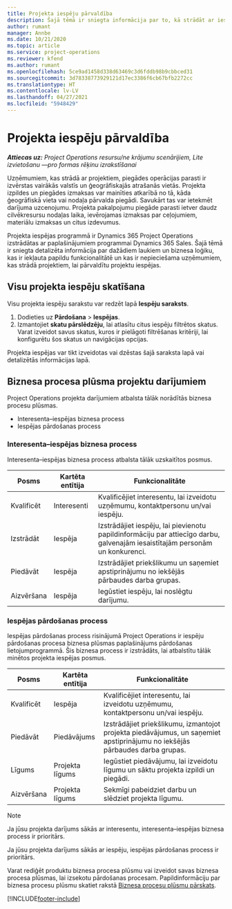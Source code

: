 ```yaml
---
title: Projekta iespēju pārvaldība
description: Šajā tēmā ir sniegta informācija par to, kā strādāt ar iespējām, kas ir saistītas ar projektiem.
author: rumant
manager: Annbe
ms.date: 10/21/2020
ms.topic: article
ms.service: project-operations
ms.reviewer: kfend
ms.author: rumant
ms.openlocfilehash: 5ce9ad1458d338d63469c3d6fddb98b9cbbced31
ms.sourcegitcommit: 3d78338773929121d17ec3386f6cb67bfb2272cc
ms.translationtype: HT
ms.contentlocale: lv-LV
ms.lasthandoff: 04/27/2021
ms.locfileid: "5948429"
---
```

# <a name="manage-project-based-opportunities"></a>Projekta iespēju pārvaldība

_**Attiecas uz:** Project Operations resursu/ne krājumu scenārijiem, Lite izvietošanu —pro formas rēķinu izrakstīšanai_

Uzņēmumiem, kas strādā ar projektiem, piegādes operācijas parasti ir izvērstas vairākās valstīs un ģeogrāfiskajās atrašanās vietās. Projekta izpildes un piegādes izmaksas var mainīties atkarībā no tā, kāda ģeogrāfiskā vieta vai nodaļa pārvalda piegādi. Savukārt tas var ietekmēt darījuma uzcenojumu. Projekta pakalpojumu piegāde parasti ietver daudz cilvēkresursu nodaļas laika, ievērojamas izmaksas par ceļojumiem, materiālu izmaksas un citus izdevumus.

Projekta iespējas programmā ir Dynamics 365 Project Operations izstrādātas ar paplašinājumiem programmai Dynamics 365 Sales. Šajā tēmā ir sniegta detalizēta informācija par dažādiem laukiem un biznesa loģiku, kas ir iekļauta papildu funkcionalitātē un kas ir nepieciešama uzņēmumiem, kas strādā projektiem, lai pārvaldītu projektu iespējas.

## <a name="view-all-project-based-opportunities"></a>Visu projekta iespēju skatīšana

Visu projekta iespēju sarakstu var redzēt lapā **Iespēju saraksts**. 

1. Dodieties uz **Pārdošana** > **Iespējas**.
2. Izmantojiet **skatu pārslēdzēju**, lai atlasītu citus iespēju filtrētos skatus. Varat izveidot savus skatus, kuros ir pielāgoti filtrēšanas kritēriji, lai konfigurētu šos skatus un navigācijas opcijas.

Projekta iespējas var tikt izveidotas vai dzēstas šajā saraksta lapā vai detalizētās informācijas lapā.

## <a name="business-process-flow-for-project-based-deals"></a>Biznesa procesa plūsma projektu darījumiem

Project Operations projekta darījumiem atbalsta tālāk norādītās biznesa procesu plūsmas.

- Interesenta–iespējas biznesa process
- Iespējas pārdošanas process

### <a name="lead-to-opportunity-business-process"></a>Interesenta–iespējas biznesa process 
Interesenta–iespējas biznesa process atbalsta tālāk uzskaitītos posmus.

| Posms | Kartēta entītija | Funkcionalitāte |
| --- | --- | --- |
| Kvalificēt | Interesenti | Kvalificējiet interesentu, lai izveidotu uzņēmumu, kontaktpersonu un/vai iespēju. |
| Izstrādāt | Iespēja | Izstrādājiet iespēju, lai pievienotu papildinformāciju par attiecīgo darbu, galvenajām iesaistītajām personām un konkurenci. |
| Piedāvāt | Iespēja | Izstrādājiet priekšlikumu un saņemiet apstiprinājumu no iekšējās pārbaudes darba grupas. |
| Aizvēršana | Iespēja | Iegūstiet iespēju, lai noslēgtu darījumu. |

### <a name="opportunity-sales-process"></a>Iespējas pārdošanas process
Iespējas pārdošanas process risinājumā Project Operations ir iespēju pārdošanas procesa biznesa plūsmas paplašinājums pārdošanas lietojumprogrammā. Šis biznesa process ir izstrādāts, lai atbalstītu tālāk minētos projekta iespējas posmus.

| Posms | Kartēta entītija | Funkcionalitāte |
| --- | --- | --- |
| Kvalificēt | Iespēja | Kvalificējiet interesentu, lai izveidotu uzņēmumu, kontaktpersonu un/vai iespēju. |
| Piedāvāt | Piedāvājums | Izstrādājiet priekšlikumu, izmantojot projekta piedāvājumus, un saņemiet apstiprinājumu no iekšējās pārbaudes darba grupas. |
| Līgums | Projekta līgums | Iegūstiet piedāvājumu, lai izveidotu līgumu un sāktu projekta izpildi un piegādi. |
| Aizvēršana | Projekta līgums | Sekmīgi pabeidziet darbu un slēdziet projekta līgumu. |

> [!NOTE]
> Ja jūsu projekta darījums sākās ar interesentu, interesenta–iespējas biznesa process ir prioritārs.
>
> Ja jūsu projekta darījums sākās ar iespēju, iespējas pārdošanas process ir prioritārs.

Varat rediģēt produktu biznesa procesa plūsmu vai izveidot savas biznesa procesa plūsmas, lai izsekotu pārdošanas procesam. Papildinformāciju par biznesa procesu plūsmu skatiet rakstā [Biznesa procesu plūsmu pārskats](/dynamics365/customerengagement/on-premises/customize/business-process-flows-overview).


[!INCLUDE[footer-include](../includes/footer-banner.md)]